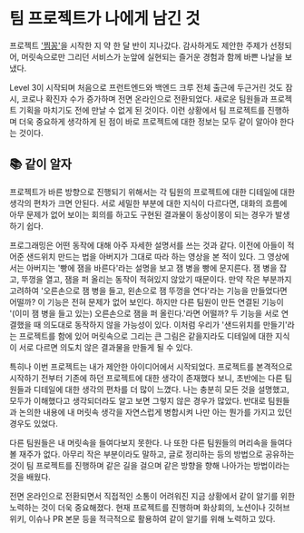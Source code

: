 # 팀 프로젝트가 나에게 남긴 것

프로젝트 ['찜꽁'](https://github.com/woowacourse-teams/2021-zzimkkong)을 시작한 지 약 한 달 반이 지나갔다. 감사하게도 제안한 주제가 선정되어, 머릿속으로만 그리던 서비스가 눈앞에 실현되는 즐거운 경험과 함께 바쁜 나날을 보냈다.

Level 3이 시작되며 처음으로 프런트엔드와 백엔드 크루 전체 출근에 두근거린 것도 잠시, 코로나 확진자 수가 증가하며 전면 온라인으로 전환되었다. 새로운 팀원들과 프로젝트 기획을 마치기도 전에 만날 수 없게 된 것이다. 이런 상황에서 팀 프로젝트를 진행하며 더욱 중요하게 생각하게 된 점이 바로 프로젝트에 대한 정보는 모두 같이 알아야 한다는 것이다.

## 📚 같이 알자

프로젝트가 바른 방향으로 진행되기 위해서는 각 팀원의 프로젝트에 대한 디테일에 대한 생각의 편차가 크면 안된다. 서로 세밀한 부분에 대한 지식이 다르다면, 대화의 흐름에 아무 문제가 없어 보이는 회의를 하고도 구현된 결과물이 동상이몽이 되는 경우가 발생하기 쉽다.

프로그래밍은 어떤 동작에 대해 아주 자세한 설명서를 쓰는 것과 같다. 이전에 아들이 적어준 샌드위치 만드는 법을 아버지가 그대로 따라 하는 영상을 본 적이 있다. 그 영상에서는 아버지는 '빵에 잼을 바른다'라는 설명을 보고 잼 병을 빵에 문지른다. 잼 병을 잡고, 뚜껑을 열고, 잼을 퍼 올리는 동작이 적혀있지 않았기 때문이다. 만약 작은 부분까지 고려하여 '오른손으로 잼 병을 들고, 왼손으로 잼 뚜껑을 연다'라는 기능을 만들었다면 어떨까? 이 기능은 전혀 문제가 없어 보인다. 하지만 다른 팀원이 만든 연결된 기능이 '(이미 잼 병을 들고 있는) 오른손으로 잼을 퍼 올린다.'라면 어떨까? 두 기능을 서로 연결했을 때 의도대로 동작하지 않을 가능성이 있다. 이처럼 우리가 '샌드위치를 만들기'라는 프로젝트를 함에 있어 머릿속으로 그리는 큰 그림은 같을지라도 디테일에 대한 지식이 서로 다르면 의도치 않은 결과물을 만들게 될 수 있다.

특히나 이번 프로젝트는 내가 제안한 아이디어에서 시작되었다. 프로젝트를 본격적으로 시작하기 전부터 기존에 하던 프로젝트에 대한 생각이 존재했다 보니, 초반에는 다른 팀원들과 디테일에 대한 생각의 편차를 더 많이 느꼈다. 나는 충분히 모든 것을 설명했고, 모두가 이해했다고 생각되더라도 알고 보면 그렇지 않은 경우가 많았다. 반대로 팀원들과 논의한 내용에 내 머릿속 생각을 자연스럽게 병합시켜 나만 아는 뭔가를 가지고 있던 경우도 있었다.

다른 팀원들은 내 머릿속을 들여다보지 못한다. 나 또한 다른 팀원들의 머리속을 들여다볼 재주가 없다. 아무리 작은 부분이라도 말하고, 글로 정리하는 등의 방법으로 공유하는 것이 팀 프로젝트를 진행하며 같은 길을 걸으며 같은 방향을 향해 나아가는 방법이라는 것을 배웠다.

전면 온라인으로 전환되면서 직접적인 소통이 어려워진 지금 상황에서 같이 알기를 위한 노력하는 것이 더욱 중요해졌다. 현재 프로젝트를 진행하며 화상회의, 노션이나 깃허브 위키, 이슈나 PR 본문 등을 적극적으로 활용하여 같이 알기를 위해 노력하고 있다.
